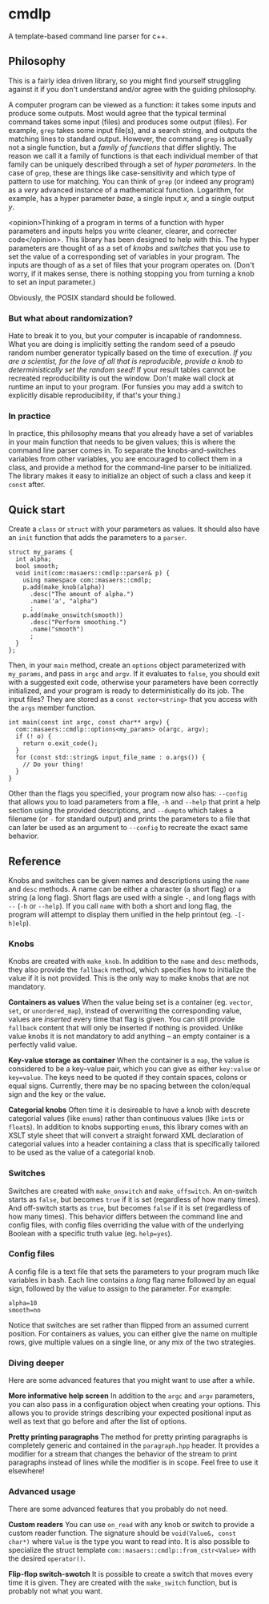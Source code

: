 # cmdlp
A template-based command line parser for c++.

## Philosophy
This is a fairly idea driven library, so you might find yourself struggling against it if you don't understand and/or agree with the guiding philosophy.

A computer program can be viewed as a function: it takes some inputs and produce some outputs. Most would agree that the typical terminal command takes some input (files) and produces some output (files). For example, `grep` takes some input file(s), and a search string, and outputs the matching lines to standard output. However, the command `grep` is actually not a single function, but a *family of functions* that differ slightly. The reason we call it a family of functions is that each individual member of that family can be uniquely described through a set of *hyper parameters*. In the case of `grep`, these are things like case-sensitivity and which type of pattern to use for matching. You can think of `grep` (or indeed any program) as a *very* advanced instance of a mathematical function. Logarithm, for example, has a hyper parameter *base*, a single input *x*, and a single output *y*.

&lt;opinion&gt;Thinking of a program in terms of a function with hyper parameters and inputs helps you write cleaner, clearer, and correcter code&lt;/opinion&gt;. This library has been designed to help with this. The hyper parameters are thought of as a set of *knobs* and *switches* that you use to set the value of a corresponding set of variables in your program. The inputs are though of as a set of files that your program operates on. (Don't worry, if it makes sense, there is nothing stopping you from turning a knob to set an input parameter.)

Obviously, the POSIX standard should be followed.

### But what about randomization?
Hate to break it to you, but your computer is incapable of randomness. What you are doing is implicitly setting the random seed of a pseudo random number generator typically based on the time of execution. *If you are a scientist, for the love of all that is reproducible, provide a knob to deterministically set the random seed!* If your result tables cannot be recreated reproducibility is out the window. Don't make wall clock at runtime an input to your program. (For funsies you may add a switch to explicitly disable reproducibility, if that's your thing.)

### In practice
In practice, this philosophy means that you already have a set of variables in your main function that needs to be given values; this is where the command line parser comes in. To separate the knobs-and-switches variables from other variables, you are encouraged to collect them in a class, and provide a method for the command-line parser to be initialized. The library makes it easy to initialize an object of such a class and keep it `const` after.

## Quick start
Create a `class` or `struct` with your parameters as values. It should also have an `init` function that adds the parameters to a `parser`.
```
struct my_params {
  int alpha;
  bool smooth;
  void init(com::masaers::cmdlp::parser& p) {
    using namespace com::masaers::cmdlp;
    p.add(make_knob(alpha))
      .desc("The amount of alpha.")
      .name('a', "alpha")
      ;
    p.add(make_onswitch(smooth))
      .desc("Perform smoothing.")
      .name("smooth")
      ;
  }
};
```
Then, in your `main` method, create an `options` object parameterized with `my_params`, and pass in `argc` and `argv`. If it evaluates to `false`, you should exit with a suggested exit code, otherwise your parameters have been correctly initialized, and your program is ready to deterministically do its job. The input files? They are stored as a `const vector<string>` that you access with the `args` member function.
```
int main(const int argc, const char** argv) {
  com::masaers::cmdlp::options<my_params> o(argc, argv);
  if (! o) {
    return o.exit_code();
  }
  for (const std::string& input_file_name : o.args()) {
    // Do your thing!
  }
}
```
Other than the flags you specified, your program now also has: `--config` that allows you to load parameters from a file, `-h` and `--help` that print a help section using the provided descriptions, and `--dumpto` which takes a filename (or `-` for standard output) and prints the parameters to a file that can later be used as an argument to `--config` to recreate the exact same behavior.

## Reference
Knobs and switches can be given names and descriptions using the `name` and `desc` methods. A name can be either a character (a short flag) or a string (a long flag). Short flags are used with a single `-`, and long flags with `--` (`-h` or `--help`). If you call `name` with both a short and long flag, the program will attempt to display them unified in the help printout (eg. `-[-h]elp`).

### Knobs
Knobs are created with `make_knob`. In addition to the `name` and `desc` methods, they also provide the `fallback` method, which specifies how to initialize the value if it is not provided. This is the only way to make knobs that are not mandatory. 

**Containers as values**
When the value being set is a container (eg. `vector`, `set`, or `unordered_map`), instead of overwriting the corresponding value, values are *inserted* every time that flag is given. You can still provide `fallback` content that will only be inserted if nothing is provided. Unlike value knobs it is not mandatory to add anything &ndash; an empty container is a perfectly valid value.

**Key-value storage as container**
When the container is a `map`, the value is considered to be a key&ndash;value pair, which you can give as either `key:value` or `key=value`. The keys need to be quoted if they contain spaces, colons or equal signs. Currently, there may be no spacing between the colon/equal sign and the key or the value.

**Categorial knobs**
Often time it is desireable to have a knob with descrete categorial values (like `enum`s) rather than continuous values (like `int`s or `float`s). In addition to knobs supporting `enum`s, this library comes with an XSLT style sheet that will convert a straight forward XML declaration of categorial values into a header containing a class that is specifically tailored to be used as the value of a categorial knob.

### Switches
Switches are created with `make_onswitch` and `make_offswitch`. An on-switch starts as `false`, but becomes `true` if it is set (regardless of how many times). And off-switch starts as `true`, but becomes `false` if it is set (regardless of how many times). This behavior differs between the command line and config files, with config files overriding the value with of the underlying Boolean with a specific truth value (eg. `help=yes`).

### Config files
A config file is a text file that sets the parameters to your program much like variables in bash. Each line contains a *long* flag name followed by an equal sign, followed by the value to assign to the parameter. For example:
```
alpha=10
smooth=no
```
Notice that switches are set rather than flipped from an assumed current position. For containers as values, you can either give the name on multiple rows, give multiple values  on a single line, or any mix of the two strategies.

### Diving deeper
Here are some advanced features that you might want to use after a while.

**More informative help screen**
In addition to the `argc` and `argv` parameters, you can also pass in a configuration object when creating your options. This allows you to provide strings describing your expected positional input as well as text that go before and after the list of options.

**Pretty printing paragraphs**
The method for pretty printing paragraphs is completely generic and contained in the `paragraph.hpp` header. It provides a modifier for a stream that changes the behavior of the stream to print paragraphs instead of lines while the modifier is in scope. Feel free to use it elsewhere!

### Advanced usage
There are some advanced features that you probably do not need.

**Custom readers**
You can use `on_read` with any knob or switch to provide a custom reader function. The signature should be `void(Value&, const char*)` where `Value` is the type you want to read into. It is also possible to specialize the struct template `com::masaers::cmdlp::from_cstr<Value>` with the desired `operator()`.

**Flip-flop switch-swotch**
It is possible to create a switch that moves every time it is given. They are created with the `make_switch` function, but is probably not what you want.
